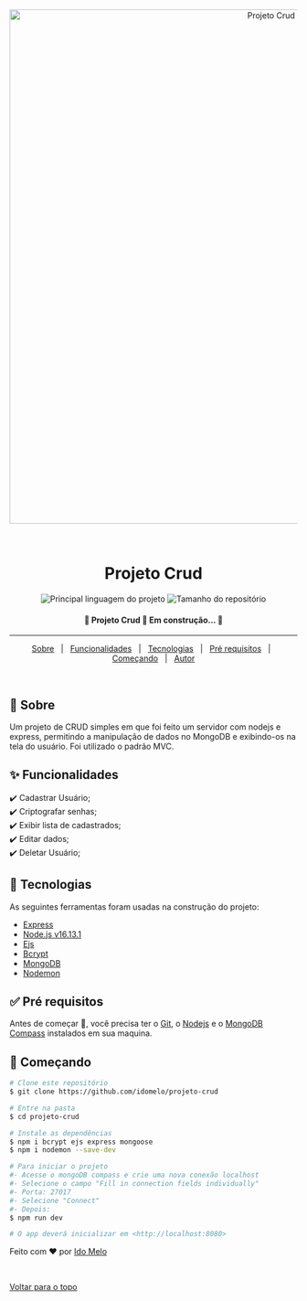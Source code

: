 <div align="center" id="top"> 
  <img src="./gravacao-tela.gif" alt="Projeto Crud" width="900"/>

  &#xa0;

</div>

<h1 align="center">Projeto Crud</h1>

<p align="center">
  <img alt="Principal linguagem do projeto" src="https://img.shields.io/github/languages/top/idomelo/projeto-crud?color=56BEB8">

  <img alt="Tamanho do repositório" src="https://img.shields.io/github/repo-size/idomelo/projeto-crud?color=56BEB8">

  <!-- <img alt="Github issues" src="https://img.shields.io/github/issues/idomelo/projeto-crud?color=56BEB8" /> -->

  <!-- <img alt="Github forks" src="https://img.shields.io/github/forks/idomelo/projeto-crud?color=56BEB8" /> -->

  <!-- <img alt="Github stars" src="https://img.shields.io/github/stars/idomelo/projeto-crud?color=56BEB8" /> -->
</p>

<!-- Status -->

<h4 align="center"> 
	🚧  Projeto Crud 🚀 Em construção...  🚧
</h4>

<hr>

<p align="center">
  <a href="#dart-sobre">Sobre</a> &#xa0; | &#xa0; 
  <a href="#sparkles-funcionalidades">Funcionalidades</a> &#xa0; | &#xa0;
  <a href="#rocket-tecnologias">Tecnologias</a> &#xa0; | &#xa0;
  <a href="#white_check_mark-pré-requisitos">Pré requisitos</a> &#xa0; | &#xa0;
  <a href="#checkered_flag-começando">Começando</a> &#xa0; | &#xa0;
  <a href="https://github.com/idomelo" target="_blank">Autor</a>
</p>

<br>

## :dart: Sobre ##

Um projeto de CRUD simples em que foi feito um servidor com nodejs e express, permitindo a manipulação de dados no MongoDB e exibindo-os na tela do usuário. Foi utilizado o padrão MVC.

## :sparkles: Funcionalidades ##

:heavy_check_mark: Cadastrar Usuário;\
:heavy_check_mark: Criptografar senhas;\
:heavy_check_mark: Exibir lista de cadastrados;\
:heavy_check_mark: Editar dados;\
:heavy_check_mark: Deletar Usuário;

## :rocket: Tecnologias ##

As seguintes ferramentas foram usadas na construção do projeto:

- [Express](https://expressjs.com/pt-br/)
- [Node.js v16.13.1](https://nodejs.org/en/)
- [Ejs](https://ejs.co/)
- [Bcrypt](https://www.npmjs.com/package/bcrypt)
- [MongoDB](https://mongodb.com/)
- [Nodemon](https://www.npmjs.com/package/nodemon)



## :white_check_mark: Pré requisitos ##

Antes de começar :checkered_flag:, você precisa ter o [Git](https://git-scm.com), o [Nodejs](https://nodejs.org/en/) e o [MongoDB Compass](https://www.mongodb.com/try/download/compass) instalados em sua maquina.

## :checkered_flag: Começando ##

```bash
# Clone este repositório
$ git clone https://github.com/idomelo/projeto-crud

# Entre na pasta
$ cd projeto-crud

# Instale as dependências
$ npm i bcrypt ejs express mongoose
$ npm i nodemon --save-dev

# Para iniciar o projeto
#- Acesse o mongoDB compass e crie uma nova conexão localhost
#- Selecione o campo "Fill in connection fields individually"
#- Porta: 27017 
#- Selecione "Connect"
#- Depois:
$ npm run dev

# O app deverá inicializar em <http://localhost:8080>
```


Feito com :heart: por <a href="https://github.com/idomelo" target="_blank">Ido Melo</a>

&#xa0;

<a href="#top">Voltar para o topo</a>
